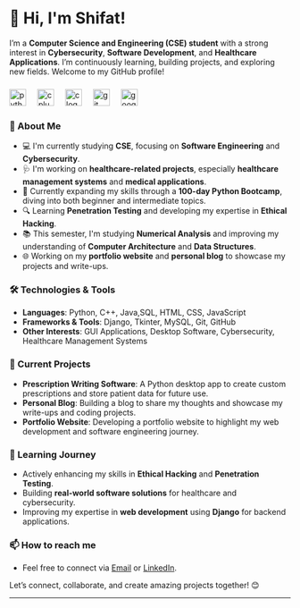 # 👋 Hi, I'm Shifat!

I’m a **Computer Science and Engineering (CSE) student** with a strong interest in **Cybersecurity**, **Software Development**, and **Healthcare Applications**. I’m continuously learning, building projects, and exploring new fields. Welcome to my GitHub profile!
###

<div align="left">
  <img src="https://cdn.jsdelivr.net/gh/devicons/devicon/icons/python/python-original.svg" height="30" alt="python logo"  />
  <img width="12" />
  <img src="https://cdn.jsdelivr.net/gh/devicons/devicon/icons/cplusplus/cplusplus-original.svg" height="30" alt="cplusplus logo"  />
  <img width="12" />
  <img src="https://cdn.jsdelivr.net/gh/devicons/devicon/icons/c/c-original.svg" height="30" alt="c logo"  />
  <img width="12" />
  <img src="https://cdn.jsdelivr.net/gh/devicons/devicon/icons/git/git-original.svg" height="30" alt="git logo"  />
  <img width="12" />
  <img src="https://cdn.jsdelivr.net/gh/devicons/devicon/icons/googlecloud/googlecloud-original.svg" height="30" alt="googlecloud logo"  />
</div>

###

### 🚀 About Me
- 💻 I'm currently studying **CSE**, focusing on **Software Engineering** and **Cybersecurity**.
- 🩺 I'm working on **healthcare-related projects**, especially **healthcare management systems** and **medical applications**.
- 🌱 Currently expanding my skills through a **100-day Python Bootcamp**, diving into both beginner and intermediate topics.
- 🔍 Learning **Penetration Testing** and developing my expertise in **Ethical Hacking**.
- 📚 This semester, I'm studying **Numerical Analysis** and improving my understanding of **Computer Architecture** and **Data Structures**.
- 🌐 Working on my **portfolio website** and **personal blog** to showcase my projects and write-ups.

### 🛠️ Technologies & Tools
- **Languages**: Python, C++, Java,SQL, HTML, CSS, JavaScript
- **Frameworks & Tools**: Django, Tkinter, MySQL, Git, GitHub
- **Other Interests**: GUI Applications, Desktop Software, Cybersecurity, Healthcare Management Systems

### 🔭 Current Projects
- **Prescription Writing Software**: A Python desktop app to create custom prescriptions and store patient data for future use.
- **Personal Blog**: Building a blog to share my thoughts and showcase my write-ups and coding projects.
- **Portfolio Website**: Developing a portfolio website to highlight my web development and software engineering journey.

### 🌱 Learning Journey
- Actively enhancing my skills in **Ethical Hacking** and **Penetration Testing**.
- Building **real-world software solutions** for healthcare and cybersecurity.
- Improving my expertise in **web development** using **Django** for backend applications.

### 📫 How to reach me
- Feel free to connect via [Email](mailto:mehedihasanshipat4@gmail.com) or [LinkedIn](https://www.linkedin.com/in/mehedi-hasan-shifat-87870a23b/).

Let’s connect, collaborate, and create amazing projects together! 😊

---

